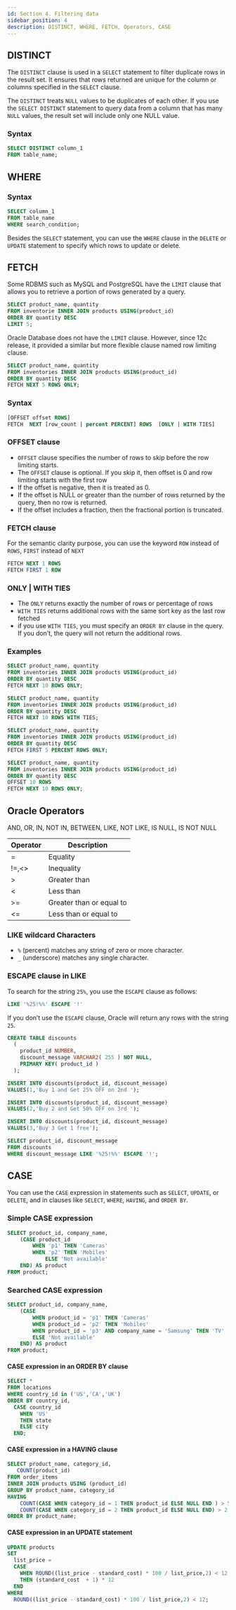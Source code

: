 ```yaml
---
id: Section 4. Filtering data
sidebar_position: 4
description: DISTINCT, WHERE, FETCH, Operators, CASE
---
```


## DISTINCT

The `DISTINCT` clause is used in a `SELECT` statement to filter duplicate rows in the result set. It ensures that rows returned are unique for the column or columns specified in the `SELECT` clause.

The `DISTINCT` treats `NULL` values to be duplicates of each other. If you use the `SELECT DISTINCT` statement to query data from a column that has many `NULL` values, the result set will include only one NULL value.

### Syntax

```sql
SELECT DISTINCT column_1
FROM table_name;
```

## WHERE

### Syntax

```sql
SELECT column_1
FROM table_name
WHERE search_condition;
```

Besides the `SELECT` statement, you can use the `WHERE` clause in the `DELETE` or `UPDATE` statement to specify which rows to update or delete.

## FETCH

Some RDBMS such as MySQL and PostgreSQL have the `LIMIT` clause that allows you to retrieve a portion of rows generated by a query.

```sql
SELECT product_name, quantity
FROM inventorie INNER JOIN products USING(product_id)
ORDER BY quantity DESC
LIMIT 5;
```

Oracle Database does not have the `LIMIT` clause. However, since 12c release, it provided a similar but more flexible clause named row limiting clause.

```sql
SELECT product_name, quantity
FROM inventories INNER JOIN products USING(product_id)
ORDER BY quantity DESC
FETCH NEXT 5 ROWS ONLY;
```

### Syntax

```sql
[OFFSET offset ROWS]
FETCH  NEXT [row_count | percent PERCENT] ROWS  [ONLY | WITH TIES]
```

### OFFSET clause

- `OFFSET` clause specifies the number of rows to skip before the row limiting starts.
- The `OFFSET` clause is optional. If you skip it, then offset is 0 and row limiting starts with the first row
- If the offset is negative, then it is treated as 0.
- If the offset is NULL or greater than the number of rows returned by the query, then no row is returned.
- If the offset includes a fraction, then the fractional portion is truncated.

### FETCH clause

For the semantic clarity purpose, you can use the keyword `ROW` instead of `ROWS`, `FIRST` instead of `NEXT`

```sql
FETCH NEXT 1 ROWS
FETCH FIRST 1 ROW
```

### ONLY | WITH TIES

- The `ONLY` returns exactly the number of rows or percentage of rows
- `WITH TIES` returns additional rows with the same sort key as the last row fetched
- if you use `WITH TIES`, you must specify an `ORDER BY` clause in the query. If you don’t, the query will not return the additional rows.

### Examples

```sql
SELECT product_name, quantity
FROM inventories INNER JOIN products USING(product_id)
ORDER BY quantity DESC
FETCH NEXT 10 ROWS ONLY;
```

```sql
SELECT product_name, quantity
FROM inventories INNER JOIN products USING(product_id)
ORDER BY quantity DESC
FETCH NEXT 10 ROWS WITH TIES;
```

```sql
SELECT product_name, quantity
FROM inventories INNER JOIN products USING(product_id)
ORDER BY quantity DESC
FETCH FIRST 5 PERCENT ROWS ONLY;
```

```sql
SELECT product_name, quantity
FROM inventories INNER JOIN products USING(product_id)
ORDER BY quantity DESC
OFFSET 10 ROWS
FETCH NEXT 10 ROWS ONLY;
```

## Oracle Operators

AND, OR, IN, NOT IN, BETWEEN, LIKE, NOT LIKE, IS NULL, IS NOT NULL

| Operator | Description              |
| -------- | ------------------------ |
| =        | Equality                 |
| \!=,<\>  | Inequality               |
| \>       | Greater than             |
| <        | Less than                |
| \>=      | Greater than or equal to |
| <=       | Less than or equal to    |

### LIKE wildcard Characters

- `%` (percent) matches any string of zero or more character.
- `_` (underscore) matches any single character.

### ESCAPE clause in LIKE

To search for the string `25%`, you use the `ESCAPE` clause as follows:

```sql
LIKE '%25!%%' ESCAPE '!'
```

If you don’t use the `ESCAPE` clause, Oracle will return any rows with the string `25`.

```sql
CREATE TABLE discounts
  (
    product_id NUMBER,
    discount_message VARCHAR2( 255 ) NOT NULL,
    PRIMARY KEY( product_id )
  );

INSERT INTO discounts(product_id, discount_message)
VALUES(1,'Buy 1 and Get 25% OFF on 2nd ');

INSERT INTO discounts(product_id, discount_message)
VALUES(2,'Buy 2 and Get 50% OFF on 3rd ');

INSERT INTO discounts(product_id, discount_message)
VALUES(3,'Buy 3 Get 1 free');
```

```sql
SELECT product_id, discount_message
FROM discounts
WHERE discount_message LIKE '%25!%%' ESCAPE '!';
```

## CASE

You can use the `CASE` expression in statements such as `SELECT`, `UPDATE`, or `DELETE`, and in clauses like `SELECT`, `WHERE`, `HAVING`, and `ORDER BY`.

### Simple CASE expression

```sql
SELECT product_id, company_name,
    (CASE product_id
        WHEN 'p1' THEN 'Cameras'
        WHEN 'p2' THEN 'Mobiles'
            ELSE 'Not available'
    END) AS product
FROM product;
```

### Searched CASE expression

```sql
SELECT product_id, company_name,
    (CASE
        WHEN product_id = 'p1' THEN 'Cameras'
        WHEN product_id = 'p2' THEN 'Mobiles'
        WHEN product_id = 'p3' AND company_name = 'Samsung' THEN 'TV'
        ELSE 'Not available'
    END) AS product
FROM product;
```

#### CASE expression in an ORDER BY clause

```sql
SELECT *
FROM locations
WHERE country_id in ('US','CA','UK')
ORDER BY country_id,
  CASE country_id
    WHEN 'US'
    THEN state
    ELSE city
  END;
```

#### CASE expression in a HAVING clause

```sql
SELECT product_name, category_id,
   COUNT(product_id)
FROM order_items
INNER JOIN products USING (product_id)
GROUP BY product_name, category_id
HAVING
    COUNT(CASE WHEN category_id = 1 THEN product_id ELSE NULL END ) > 5 OR
    COUNT(CASE WHEN category_id = 2 THEN product_id ELSE NULL END) > 2
ORDER BY product_name;
```

#### CASE expression in an UPDATE statement

```sql
UPDATE products
SET
  list_price =
  CASE
    WHEN ROUND((list_price - standard_cost) * 100 / list_price,2) < 12
    THEN (standard_cost  + 1) * 12
  END
WHERE
  ROUND((list_price - standard_cost) * 100 / list_price,2) < 12;
```
